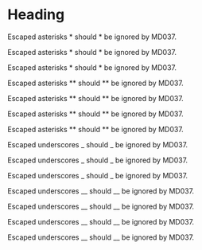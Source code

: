 # Heading

Escaped asterisks \* should \* be ignored by MD037.

Escaped asterisks \* should * be ignored by MD037.

Escaped asterisks * should \* be ignored by MD037.

Escaped asterisks \** should ** be ignored by MD037.

Escaped asterisks *\* should ** be ignored by MD037.

Escaped asterisks ** should \** be ignored by MD037.

Escaped asterisks ** should *\* be ignored by MD037.

Escaped underscores \_ should \_ be ignored by MD037.

Escaped underscores \_ should _ be ignored by MD037.

Escaped underscores _ should \_ be ignored by MD037.

Escaped underscores \__ should __ be ignored by MD037.

Escaped underscores _\_ should __ be ignored by MD037.

Escaped underscores __ should \__ be ignored by MD037.

Escaped underscores __ should _\_ be ignored by MD037.
